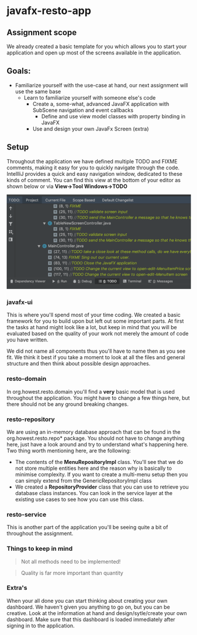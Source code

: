 # javafx-resto-app
## Assignment scope
We already created a basic template for you which allows you to start your application and open up most of the screens available in the application.

## Goals:
  - Familiarize yourself with the use-case at hand, our next assignment will use the same base
    - Learn to familiarize yourself with someone else's code
      - Create a, some-what, advanced JavaFX application with SubScene navigation and event callbacks
        - Define and use view model classes with property binding in JavaFX
	  - Use and design your own JavaFx Screen (extra)
	    
## Setup
Throughout the application we have defined multiple TODO and FIXME comments, making it easy for you to quickly navigate through the code.
IntellliJ provides a quick and easy navigation window, dedicated to these kinds of comment. You can find this view at the bottom of your editor as shown below or via **View->Tool Windows->TODO**

<img src="https://raw.githubusercontent.com/kaspercools/javafx-resto-app/assignment/src/main/resources/intelij-todo.png" width="600"/>

### javafx-ui
This is where you'll spend most of your time coding. We created a basic framework for you to build upon but left out some important parts.
At first the tasks at hand might look like a lot, but keep in mind that you will be evaluated based on the quality of your work not merely the amount of code you have written.

We did not name all components thus you'll have to name then as you see fit. We think it best if you take a moment to look at all the files and general structure and then think about possible design approaches.
 

### resto-domain
In org.howest.resto.domain you'll find a **very** basic model that is used throughout the application. You might have to change a few things here, but there should not be any ground breaking changes.

### resto-repository
We are using an in-memory database approach that can be found in the org.howest.resto.repo* package. You should not have to change anything here, just have a look around and try to understand what's happening here.
Two thing worth mentioning here, are the following:
- The contents of the **MenuRepositoryImpl** class. You'll see that we do not store multiple entities here and the reason why is basically to minimise complexity. If you want to create a multi-menu setup then you can simply extend from the GenericRepositoryImpl class
- We created a **RepositoryProvider** class that you can use to retrieve you database class instances. You can look in the service layer at the existing use cases to see how you can use this class.
   
### resto-service
This is another part of the application you'll be seeing quite a bit of throughout the assignment.

### Things to keep in mind
> Not all methods need to be implemented!

> Quality is far more important than quantity

### Extra's
When your all done you can start thinking about creating your own dashboard. We haven't given you anything to go on, but you can be creative. Look at the information at hand and design/sytle/create your own dashboard. 
Make sure that this dashboard is loaded immediately after signing in to the application.